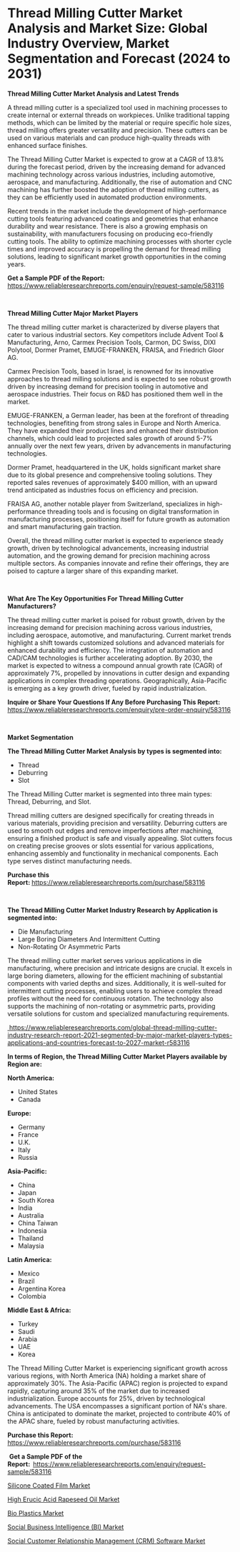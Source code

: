 <p><h1>Thread Milling Cutter Market Analysis and Market Size: Global Industry Overview, Market Segmentation and Forecast (2024 to 2031)</h1></p><p><strong>Thread Milling Cutter Market Analysis and Latest Trends</strong></p>
<p><p>A thread milling cutter is a specialized tool used in machining processes to create internal or external threads on workpieces. Unlike traditional tapping methods, which can be limited by the material or require specific hole sizes, thread milling offers greater versatility and precision. These cutters can be used on various materials and can produce high-quality threads with enhanced surface finishes. </p><p>The Thread Milling Cutter Market is expected to grow at a CAGR of 13.8% during the forecast period, driven by the increasing demand for advanced machining technology across various industries, including automotive, aerospace, and manufacturing. Additionally, the rise of automation and CNC machining has further boosted the adoption of thread milling cutters, as they can be efficiently used in automated production environments. </p><p>Recent trends in the market include the development of high-performance cutting tools featuring advanced coatings and geometries that enhance durability and wear resistance. There is also a growing emphasis on sustainability, with manufacturers focusing on producing eco-friendly cutting tools. The ability to optimize machining processes with shorter cycle times and improved accuracy is propelling the demand for thread milling solutions, leading to significant market growth opportunities in the coming years.</p></p>
<p><strong>Get a Sample PDF of the Report:&nbsp;</strong> <a href="https://www.reliableresearchreports.com/enquiry/request-sample/583116?utm_campaign=1400&utm_medium=2&utm_source=Github&utm_content=ia&utm_term=27092024&utm_id=thread-milling-cutter">https://www.reliableresearchreports.com/enquiry/request-sample/583116</a></p>
<p>&nbsp;</p>
<p><strong>Thread Milling Cutter Major Market Players</strong></p>
<p><p>The thread milling cutter market is characterized by diverse players that cater to various industrial sectors. Key competitors include Advent Tool & Manufacturing, Arno, Carmex Precision Tools, Carmon, DC Swiss, DIXI Polytool, Dormer Pramet, EMUGE-FRANKEN, FRAISA, and Friedrich Gloor AG. </p><p>Carmex Precision Tools, based in Israel, is renowned for its innovative approaches to thread milling solutions and is expected to see robust growth driven by increasing demand for precision tooling in automotive and aerospace industries. Their focus on R&D has positioned them well in the market.</p><p>EMUGE-FRANKEN, a German leader, has been at the forefront of threading technologies, benefiting from strong sales in Europe and North America. They have expanded their product lines and enhanced their distribution channels, which could lead to projected sales growth of around 5-7% annually over the next few years, driven by advancements in manufacturing technologies.</p><p>Dormer Pramet, headquartered in the UK, holds significant market share due to its global presence and comprehensive tooling solutions. They reported sales revenues of approximately $400 million, with an upward trend anticipated as industries focus on efficiency and precision.</p><p>FRAISA AG, another notable player from Switzerland, specializes in high-performance threading tools and is focusing on digital transformation in manufacturing processes, positioning itself for future growth as automation and smart manufacturing gain traction. </p><p>Overall, the thread milling cutter market is expected to experience steady growth, driven by technological advancements, increasing industrial automation, and the growing demand for precision machining across multiple sectors. As companies innovate and refine their offerings, they are poised to capture a larger share of this expanding market.</p></p>
<p>&nbsp;</p>
<p><strong>What Are The Key Opportunities For Thread Milling Cutter Manufacturers?</strong></p>
<p><p>The thread milling cutter market is poised for robust growth, driven by the increasing demand for precision machining across various industries, including aerospace, automotive, and manufacturing. Current market trends highlight a shift towards customized solutions and advanced materials for enhanced durability and efficiency. The integration of automation and CAD/CAM technologies is further accelerating adoption. By 2030, the market is expected to witness a compound annual growth rate (CAGR) of approximately 7%, propelled by innovations in cutter design and expanding applications in complex threading operations. Geographically, Asia-Pacific is emerging as a key growth driver, fueled by rapid industrialization.</p></p>
<p><strong>Inquire or Share Your Questions If Any Before Purchasing This Report:</strong> <a href="https://www.reliableresearchreports.com/enquiry/pre-order-enquiry/583116?utm_campaign=1400&utm_medium=2&utm_source=Github&utm_content=ia&utm_term=27092024&utm_id=thread-milling-cutter">https://www.reliableresearchreports.com/enquiry/pre-order-enquiry/583116</a></p>
<p>&nbsp;</p>
<p><strong>Market Segmentation</strong></p>
<p><strong>The Thread Milling Cutter Market Analysis by types is segmented into:</strong></p>
<p><ul><li>Thread</li><li>Deburring</li><li>Slot</li></ul></p>
<p><p>The Thread Milling Cutter market is segmented into three main types: Thread, Deburring, and Slot. </p><p>Thread milling cutters are designed specifically for creating threads in various materials, providing precision and versatility. Deburring cutters are used to smooth out edges and remove imperfections after machining, ensuring a finished product is safe and visually appealing. Slot cutters focus on creating precise grooves or slots essential for various applications, enhancing assembly and functionality in mechanical components. Each type serves distinct manufacturing needs.</p></p>
<p><strong>Purchase this Report:&nbsp;</strong><a href="https://www.reliableresearchreports.com/purchase/583116?utm_campaign=1400&utm_medium=2&utm_source=Github&utm_content=ia&utm_term=27092024&utm_id=thread-milling-cutter">https://www.reliableresearchreports.com/purchase/583116</a></p>
<p>&nbsp;</p>
<p><strong>The Thread Milling Cutter Market Industry Research by Application is segmented into:</strong></p>
<p><ul><li>Die Manufacturing</li><li>Large Boring Diameters And Intermittent Cutting</li><li>Non-Rotating Or Asymmetric Parts</li></ul></p>
<p><p>The thread milling cutter market serves various applications in die manufacturing, where precision and intricate designs are crucial. It excels in large boring diameters, allowing for the efficient machining of substantial components with varied depths and sizes. Additionally, it is well-suited for intermittent cutting processes, enabling users to achieve complex thread profiles without the need for continuous rotation. The technology also supports the machining of non-rotating or asymmetric parts, providing versatile solutions for custom and specialized manufacturing requirements.</p></p>
<p><a href="https://www.reliableresearchreports.com/global-thread-milling-cutter-industry-research-report-2021-segmented-by-major-market-players-types-applications-and-countries-forecast-to-2027-market-r583116?utm_campaign=1400&utm_medium=2&utm_source=Github&utm_content=ia&utm_term=27092024&utm_id=thread-milling-cutter">&nbsp;https://www.reliableresearchreports.com/global-thread-milling-cutter-industry-research-report-2021-segmented-by-major-market-players-types-applications-and-countries-forecast-to-2027-market-r583116</a></p>
<p><strong>In terms of Region, the Thread Milling Cutter Market Players available by Region are:</strong></p>
<p>
    <p> <strong> North America: </strong>
        <ul>
            <li>United States</li>
            <li>Canada</li>
        </ul>
        </p> 
    <p> <strong> Europe: </strong>
        <ul>
            <li>Germany</li>
            <li>France</li>
            <li>U.K.</li>
            <li>Italy</li>
            <li>Russia</li>
        </ul>
        </p> 
    <p> <strong> Asia-Pacific: </strong>
        <ul>
            <li>China</li>
            <li>Japan</li>
            <li>South Korea</li>
            <li>India</li>
            <li>Australia</li>
            <li>China Taiwan</li>
            <li>Indonesia</li>
            <li>Thailand</li>
            <li>Malaysia</li>
        </ul>
        </p> 
    <p> <strong> Latin America: </strong>
        <ul>
            <li>Mexico</li>
            <li>Brazil</li>
            <li>Argentina Korea</li>
            <li>Colombia</li>
        </ul>
        </p> 
    <p> <strong> Middle East & Africa: </strong>
        <ul>
            <li>Turkey</li>
            <li>Saudi</li>
            <li>Arabia</li>
            <li>UAE</li>
            <li>Korea</li>
        </ul>
    </p>
    </p>
<p><p>The Thread Milling Cutter Market is experiencing significant growth across various regions, with North America (NA) holding a market share of approximately 30%. The Asia-Pacific (APAC) region is projected to expand rapidly, capturing around 35% of the market due to increased industrialization. Europe accounts for 25%, driven by technological advancements. The USA encompasses a significant portion of NA's share. China is anticipated to dominate the market, projected to contribute 40% of the APAC share, fueled by robust manufacturing activities.</p></p>
<p><strong>Purchase this Report: </strong><a href="https://www.reliableresearchreports.com/purchase/583116?utm_campaign=1400&utm_medium=2&utm_source=Github&utm_content=ia&utm_term=27092024&utm_id=thread-milling-cutter">https://www.reliableresearchreports.com/purchase/583116</a></p>
<p>&nbsp;<strong>Get a Sample PDF of the Report:&nbsp;&nbsp;</strong><a href="https://www.reliableresearchreports.com/enquiry/request-sample/583116?utm_campaign=1400&utm_medium=2&utm_source=Github&utm_content=ia&utm_term=27092024&utm_id=thread-milling-cutter">https://www.reliableresearchreports.com/enquiry/request-sample/583116</a></p>
<p><strong></strong></p>
<p><p><a href="https://www.linkedin.com/pulse/silicone-coated-film-market-global-regional-analysis-2024-2031-wax7f?utm_campaign=1400&utm_medium=2&utm_source=Github&utm_content=ia&utm_term=27092024&utm_id=thread-milling-cutter">Silicone Coated Film Market</a></p><p><a href="https://www.linkedin.com/pulse/high-erucic-acid-rapeseed-oil-market-outlook-forecast-from-jgfdf?utm_campaign=1400&utm_medium=2&utm_source=Github&utm_content=ia&utm_term=27092024&utm_id=thread-milling-cutter">High Erucic Acid Rapeseed Oil Market</a></p><p><a href="https://www.linkedin.com/pulse/pioneering-growth-analyzing-global-bio-plastics-market-dynamics-e2juf?utm_campaign=1400&utm_medium=2&utm_source=Github&utm_content=ia&utm_term=27092024&utm_id=thread-milling-cutter">Bio Plastics Market</a></p><p><a href="https://issuu.com/reportprime-2/docs/social-business-intelligence-bi-mar_8a5a1c156b4847?utm_campaign=1400&utm_medium=2&utm_source=Github&utm_content=ia&utm_term=27092024&utm_id=thread-milling-cutter">Social Business Intelligence (BI) Market</a></p><p><a href="https://issuu.com/reportprime-2/docs/social-customer-relationship-manage_3c95d1d7a9da1b?utm_campaign=1400&utm_medium=2&utm_source=Github&utm_content=ia&utm_term=27092024&utm_id=thread-milling-cutter">Social Customer Relationship Management (CRM) Software Market</a></p></p>